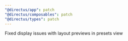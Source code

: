 ```yaml
---
"@directus/app": patch
"@directus/composables": patch
"@directus/types": patch
---
```


Fixed display issues with layout previews in presets view
